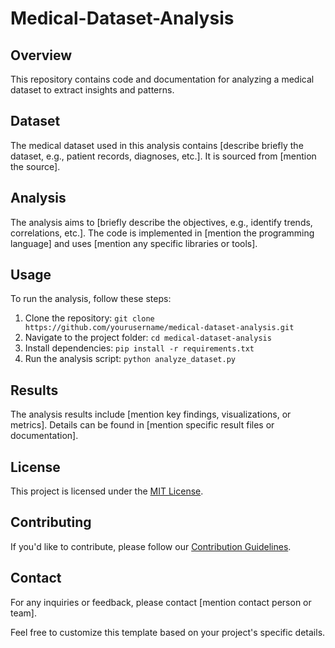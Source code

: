 # Medical-Dataset-Analysis

## Overview

This repository contains code and documentation for analyzing a medical dataset to extract insights and patterns.

## Dataset

The medical dataset used in this analysis contains [describe briefly the dataset, e.g., patient records, diagnoses, etc.]. It is sourced from [mention the source].

## Analysis

The analysis aims to [briefly describe the objectives, e.g., identify trends, correlations, etc.]. The code is implemented in [mention the programming language] and uses [mention any specific libraries or tools].

## Usage

To run the analysis, follow these steps:

1. Clone the repository: `git clone https://github.com/yourusername/medical-dataset-analysis.git`
2. Navigate to the project folder: `cd medical-dataset-analysis`
3. Install dependencies: `pip install -r requirements.txt`
4. Run the analysis script: `python analyze_dataset.py`

## Results

The analysis results include [mention key findings, visualizations, or metrics]. Details can be found in [mention specific result files or documentation].

## License

This project is licensed under the [MIT License](LICENSE).

## Contributing

If you'd like to contribute, please follow our [Contribution Guidelines](CONTRIBUTING.md).

## Contact

For any inquiries or feedback, please contact [mention contact person or team].

Feel free to customize this template based on your project's specific details.
